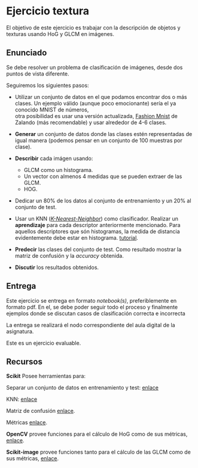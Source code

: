 # Ejercicio textura

El objetivo de este ejercicio es trabajar con la descripción de objetos y texturas usando HoG y GLCM en imágenes.


 
## Enunciado

Se debe resolver un problema de clasificación de imágenes, desde dos puntos de vista diferente.

Seguiremos los siguientes pasos:

- Utilizar un conjunto de datos en el que podamos encontrar dos o más clases. Un ejemplo válido (aunque poco emocionante) sería el ya conocido MNIST de números,  
otra posibilidad es usar una versión actualizada, [Fashion Mnist](https://github.com/zalandoresearch/fashion-mnist) de Zalando (más recomendable) y usar alrededor de 4-6 clases.

- **Generar** un conjunto de datos donde las clases estén representadas de igual manera (podemos pensar en un conjunto de 100 muestras por clase).

- **Describir** cada imágen usando:
    - GLCM como un histograma.
    - Un vector con almenos 4 medidas que se pueden extraer de las GLCM.
    - HOG.
    
- Dedicar un 80% de los datos al conjunto de entrenamiento y un 20% al conjunto de test.

- Usar un KNN ([*K-Nearest-Neighbor*](https://scikit-learn.org/stable/modules/neighbors.html#classification)) como clasificador. Realizar un **aprendizaje** para cada descriptor anteriormente mencionado. Para aquellos descriptores que són histogramas, la medida de distancia evidentemente debe estar en histograma. [tutorial](https://towardsdatascience.com/machine-learning-basics-with-the-k-nearest-neighbors-algorithm-6a6e71d01761).

- **Predecir** las clases del conjunto de test. Como resultado mostrar la matriz de confusión y la *accuracy* obtenida.
- **Discutir** los resultados obtenidos.


## Entrega


Este ejercicio se entrega en formato *notebook(s)*, preferiblemente en formato pdf. En el, se debe poder seguir todo el proceso y finalmente ejemplos donde se discutan casos de clasificación correcta e incorrecta

La entrega se realizará el nodo correspondiente del aula digital de la asignatura.


Este es un ejercicio evaluable.

## Recursos

**Scikit** Posee herramientas para:

Separar un conjunto de datos en entrenamiento y test: [enlace](https://scikit-learn.org/stable/modules/generated/sklearn.model_selection.train_test_split.html)

KNN: [enlace](https://scikit-learn.org/stable/modules/generated/sklearn.neighbors.KNeighborsClassifier.html#sklearn.neighbors.KNeighborsClassifier)

Matriz de confusión [enlace](https://scikit-learn.org/stable/modules/generated/sklearn.metrics.confusion_matrix.html#sklearn.metrics.confusion_matrix).

Métricas [enlace](https://scikit-learn.org/stable/modules/classes.html#module-sklearn.metrics).

**OpenCV** provee funciones para el cálculo de HoG como de sus métricas,
[enlace](https://scikit-image.org/docs/dev/auto_examples/features_detection/plot_glcm.html).
 

**Scikit-image** provee funciones tanto para el cálculo de las GLCM como de sus métricas,
[enlace](https://scikit-image.org/docs/dev/auto_examples/features_detection/plot_glcm.html).
 